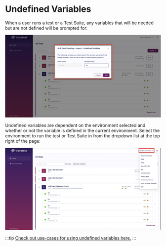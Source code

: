 # Undefined Variables

When a user runs a test or a Test Suite, any variables that will be needed but are not defined will be prompted for:

![Undefined Variables Modal](../img/undefined-variables-modal.png)

Undefined variables are dependent on the environment selected and whether or not the variable is defined in the current environment. Select the environment to run the test or Test Suite in from the dropdown list at the top right of the page:

![Select Environment Drop Down](../img/select-environment-drop-down.png)

:::tip
[Check out use-cases for using undefined variables here.](../concepts/ad-hoc-testing.md)
:::
